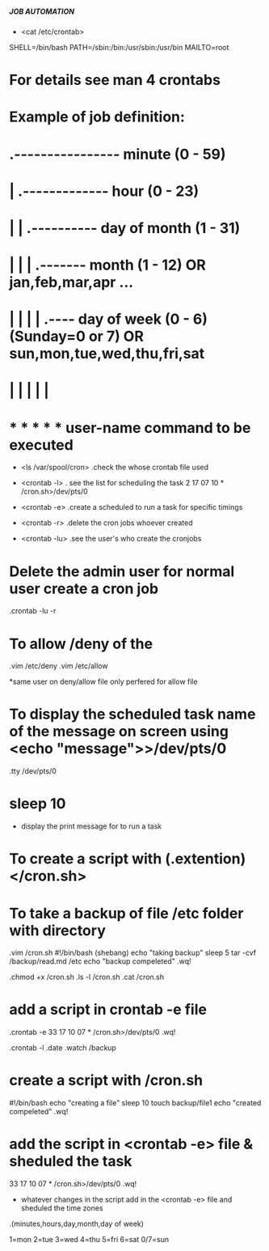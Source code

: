 #####  JOB AUTOMATION ######
* <cat /etc/crontab>

SHELL=/bin/bash
PATH=/sbin:/bin:/usr/sbin:/usr/bin
MAILTO=root

# For details see man 4 crontabs

# Example of job definition:
# .---------------- minute (0 - 59)
# |  .------------- hour (0 - 23)
# |  |  .---------- day of month (1 - 31)
# |  |  |  .------- month (1 - 12) OR jan,feb,mar,apr ...
# |  |  |  |  .---- day of week (0 - 6) (Sunday=0 or 7) OR sun,mon,tue,wed,thu,fri,sat
# |  |  |  |  |
# *  *  *  *  * user-name  command to be executed

* <ls /var/spool/cron>
 .check the whose crontab file used

* <crontab -l>
 . see the list for scheduling the task 
   2 17 07 10 * /cron.sh>/dev/pts/0

* <crontab -e>
 .create a scheduled to run a task for specific timings

* <crontab -r> <name>
 .delete the cron jobs whoever created

* <crontab -lu>
 .see the user's who create the cronjobs 

# Delete the admin user  for normal user create a cron job 
 .crontab -lu -r <username>

# To allow /deny of the <user> 
 .vim /etc/deny
 .vim /etc/allow

*same user on deny/allow file only perfered for allow file 

# To display the scheduled task name of the message on screen using <echo "message">>/dev/pts/0
 .tty
   /dev/pts/0

# sleep 10
* display the print message for to run a task

# To create a script with (.extention) </cron.sh>

#  To take a backup of file /etc folder with directory 

 .vim /cron.sh
   #!/bin/bash (shebang)
      echo "taking backup"
      sleep 5
      tar -cvf /backup/read.md /etc
      echo "backup compeleted"
 .wq!      

 .chmod +x /cron.sh
 .ls -l /cron.sh
 .cat /cron.sh

# add a script in crontab -e file
 .crontab -e
  33 17 10 07 * /cron.sh>/dev/pts/0
 .wq!
 
 .crontab -l
 .date
 .watch /backup  

# create a script with /cron.sh

  #!/bin/bash
  echo "creating a file"
  sleep 10
  touch backup/file1
  echo "created compeleted"
 .wq!

# add the script in <crontab -e> file & sheduled the task
  33 17 10 07 * /cron.sh>/dev/pts/0
 .wq!

* whatever changes in the script add in the <crontab -e> file and sheduled the time zones 

 .(minutes,hours,day,month,day of week)
  
  1=mon
  2=tue
  3=wed
  4=thu
  5=fri
  6=sat
  0/7=sun



 
